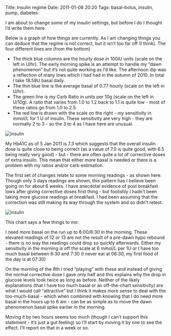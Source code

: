 Title: Insulin regime
Date: 2011-01-08 20:20
Tags: basal-bolus, insulin, pump, diabetes

I am about to change some of my insulin settings, but before I do I thought I’d write them here.

Below is a graph of how things are currently. As I am changing things you can deduce that the regime is not correct, 
but it isn’t too far off (I think). The four different lines are (from the bottom)

 

* The thick blue columns are the hourly dose in 100iU units (scale on the left in U/hr). The early morning spike is an 
  attempt to handle my “dawn phenomenon” but it’s not quite working as I’d like. The afternoon dip was a reflection of 
  many lows which I had had in the autumn of 2010. In total I take 18.59U basal daily.
* The thin blue line is the average basal of 0.77 hourly (scale on the left in U/hr).
* The green line is my Carb Ratio in units per 10g (scale on the left in U/10g). A ratio that varies from 1.0 to 1.2 
  back to 1.1 is quite low - most of these ratios go from 1.0 to 2.5.
* The red line is drawn with the scale on the right - my sensitivity in mmol/L for 1 U of insulin. These sensitivity 
  are very high - they are normally 2 to 3 - so the 3 to 4 as I have here are unusual.
 
![insulin]({static}/images/Insulin-regime.1.png)


My HbA1C as of 5 Jan 2011 is 7.3 which suggests that the overall insulin dose is quite close to being correct (as a 
value of 7.0 is quite good, with 6.5 being really very good) - but - there are often quite a lot of corrective doses 
of extra insulin. This mean that either more basal is needed or there is a problem with my ratios and/or carb 
estimation. 

The first set of changes relate to some morning readings - as shown here. Though only 3 days readings are shown, this 
pattern has I believe been going on for about 6 weeks. I have anecdotal evidence of post breakfast lows after giving 
corrective doses first thing - but foolishly I hadn’t been taking more glucose readings at breakfast. I had been 
assuming that the correction was still making its way through the system and so didn’t retest.

![insulin]({static}/images/Insulin-regime.2.png)

This chart says a few things to me:

I need more basal on the run up to 6:00/6:30 in the morning. These elevated readings of 12 or 13 are not the result 
of a pre-dawn hypo rebound - there is no way the readings could drop so quickly afterwards.
Either my sensitivity in the morning is off the scale at 6 mmol/L per 1U or I have too much basal between 6:30 and 
7:30 (I never eat at 06:30, my first food of the day is at 07:30)
 

On the morning of the 8th I tried “playing” with these and instead of giving the normal corrective dose I gave only 
half and this explains why the drop in glucose levels took twice as long as before. Neither of the likely explanations 
(that I have too much basal or an off-the-chart sensitivity) are what I would call “attractive” but I think it makes 
more sense to deal with the too-much-basal - which when combined with knowing that I do need more basal in the hours 
up to 6 am - can be as simple as to move the dawn phenomenon basal spike earlier in the morning.

Moving it by two hours seems too much (though I can’t support this statement - it’s just a gut feeling) so I’ll start 
by moving it by one to see the effect. I’ll report on that in a week or so. 
